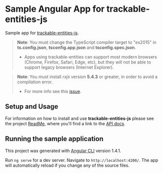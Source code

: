 # Sample Angular App for trackable-entities-js

Sample app for [trackable-entities-js](https://github.com/TrackableEntities/trackable-entities-js).

> **Note**: You must change the TypeScript compiler target to "es2015" in **ts.config.json**, **tsconfig.app.json** and **tsconfig.spec.json**.
> - Apps using trackable-entities can support most modern browsers (Chrome, Firefox, Safari, Edge, etc), but they will not be able to support legacy browsers (Internet Explorer).

> **Note**: You must install *rxjs* version **5.4.3** or greater, in order to avoid a compilation error.
> - For more info see this [issue](https://github.com/Reactive-Extensions/RxJS/issues/1487).

## Setup and Usage

For information on how to install and use **trackable-entities-js** please see the project [ReadMe](https://github.com/TrackableEntities/trackable-entities-js), where you'll find a link to the [API docs](https://trackableentities.github.io/trackable-entities-js).

## Running the sample application

This project was generated with [Angular CLI](https://github.com/angular/angular-cli) version 1.4.1.

Run `ng serve` for a dev server. Navigate to `http://localhost:4200/`. The app will automatically reload if you change any of the source files.
